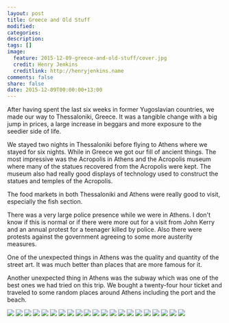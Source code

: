```yaml
---
layout: post
title: Greece and Old Stuff
modified:
categories:
description:
tags: []
image:
  feature: 2015-12-09-greece-and-old-stuff/cover.jpg
  credit: Henry Jenkins
  creditlink: http://henryjenkins.name
comments: false
share: false
date: 2015-12-09T00:00:00+13:00
---
```


After having spent the last six weeks in former Yugoslavian countries, we made
our way to Thessaloniki, Greece. It was a tangible change with a big jump in
prices, a large increase in beggars and more exposure to the seedier side of
life.

We stayed two nights in Thessaloniki before flying to Athens where we stayed
for six nights. While in Greece we got our fill of ancient things. The most
impressive was the Acropolis in Athens and the Acropolis museum where many of
the statues recovered from the Acropolis were kept. The museum also had really
good displays of technology used to construct the statues and temples of the
Acropolis.

The food markets in both Thessaloniki and Athens were really good to visit,
especially the fish section.

There was a very large police presence while we were in Athens.  I don't know
if this is normal or if there were more out for a visit from John Kerry and an
annual protest for a teenager killed by police. Also there were protests
against the government agreeing to some more austerity measures.

One of the unexpected things in Athens was the quality and quantity of the
street art. It was much better than places that are more famous for it.

Another unexpected thing in Athens was the subway which was one of the best
ones we had tried on this trip. We bought a twenty-four hour ticket and
traveled to some random places around Athens including the port and the beach.

<img src="/images/2015-12-09-greece-and-old-stuff/IMG_20151204_111820_640px.jpg">

<img src="/images/2015-12-09-greece-and-old-stuff/IMG_20151204_115513_640px.jpg">

<img src="/images/2015-12-09-greece-and-old-stuff/IMG_20151204_115537_640px.jpg">

<img src="/images/2015-12-09-greece-and-old-stuff/IMG_20151204_115545_640px.jpg">

<img src="/images/2015-12-09-greece-and-old-stuff/IMG_20151204_115607_640px.jpg">

<img src="/images/2015-12-09-greece-and-old-stuff/IMG_20151204_140218_640px.jpg">

<img src="/images/2015-12-09-greece-and-old-stuff/IMG_20151205_100738_640px.jpg">

<img src="/images/2015-12-09-greece-and-old-stuff/IMG_20151205_152503_640px.jpg">

<img src="/images/2015-12-09-greece-and-old-stuff/IMG_20151205_155955_640px.jpg">

<img src="/images/2015-12-09-greece-and-old-stuff/IMG_20151206_094640_640px.jpg">

<img src="/images/2015-12-09-greece-and-old-stuff/IMG_20151206_100319_640px.jpg">

<img src="/images/2015-12-09-greece-and-old-stuff/IMG_20151206_102850_640px.jpg">

<img src="/images/2015-12-09-greece-and-old-stuff/IMG_20151206_104037_640px.jpg">

<img src="/images/2015-12-09-greece-and-old-stuff/IMG_20151206_112934_640px.jpg">

<img src="/images/2015-12-09-greece-and-old-stuff/IMG_20151206_114521_640px.jpg">

<img src="/images/2015-12-09-greece-and-old-stuff/IMG_20151206_115604_640px.jpg">

<img src="/images/2015-12-09-greece-and-old-stuff/IMG_20151206_115638_640px.jpg">

<img src="/images/2015-12-09-greece-and-old-stuff/IMG_20151206_131244_640px.jpg">

<img src="/images/2015-12-09-greece-and-old-stuff/IMG_20151206_144426_640px.jpg">

<img src="/images/2015-12-09-greece-and-old-stuff/IMG_20151207_140223_640px.jpg">

<img src="/images/2015-12-09-greece-and-old-stuff/IMG_20151209_132809_640px.jpg">
